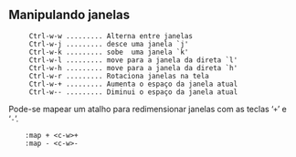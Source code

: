 Manipulando janelas 
--------------------

         Ctrl-w-w ......... Alterna entre janelas
         Ctrl-w-j ......... desce uma janela `j'
         Ctrl-w-k ......... sobe  uma janela `k'
         Ctrl-w-l ......... move para a janela da direta `l'
         Ctrl-w-h ......... move para a janela da direta `h'
         Ctrl-w-r ......... Rotaciona janelas na tela
         Ctrl-w-+ ......... Aumenta o espaço da janela atual
         Ctrl-w-- ......... Diminui o espaço da janela atual

Pode-se mapear um atalho para redimensionar janelas com as teclas ‘`+`’
e ‘`-`’.

        :map + <c-w>+
        :map - <c-w>-